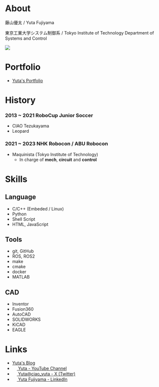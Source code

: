 # About

藤山優太 / Yuta Fujiyama

東京工業大学システム制御系 / Tokyo Institute of Technology Department of Systems and Control


![](https://github-readme-stats.vercel.app/api/top-langs/?username=yutatech&layout=compact&hide=Assembly&langs_count=8&exclude_repo=SPI_LAN_TEST)

# Portfolio
- [Yuta's Portfolio](https://yutatech.github.io)

# History
### 2013 ~ 2021 RoboCup Junior Soccer
- CIAO Tezukayama
- Leopard

### 2021 ~ 2023 NHK Robocon / ABU Robocon
- Maquinista (Tokyo Institute of Technology)
  - In charge of **mech**, **circuit** and **control**

# Skills
## Language
- C/C++ (Embeded / Linux)
- Python
- Shell Script
- HTML, JavaScript

## Tools
- git, GitHub
- ROS, ROS2
- make
- cmake
- docker
- MATLAB

## CAD
- Inventor
- Fusion360
- AutoCAD
- SOLIDWORKS
- KiCAD
- EAGLE

# Links
- [Yuta's Blog](http://yuta.techblog.jp)
- [<img width="15px" src="https://upload.wikimedia.org/wikipedia/commons/thumb/0/09/YouTube_full-color_icon_%282017%29.svg/318px-YouTube_full-color_icon_%282017%29.svg.png"> Yuta - YouTube Channel](https://www.youtube.com/@yuta9428)
- [<img width="15px" src="https://upload.wikimedia.org/wikipedia/commons/thumb/c/ce/X_logo_2023.svg/2560px-X_logo_2023.svg.png"> Yuta@ciao_yuta - X (Twitter)](https://twitter.com/ciao_yuta)
- [<img width="15px" src="https://static.licdn.com/aero-v1/sc/h/2if24wp7oqlodqdlgei1n1520"> Yuta Fujiyama - LinkedIn](https://www.linkedin.com/in/yuta-fujiyama-34a113268/)
